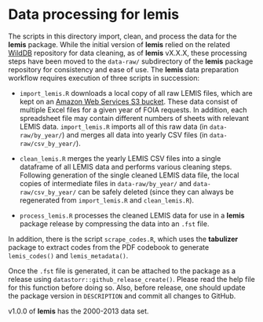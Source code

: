 # Data processing for **lemis**

The scripts in this directory import, clean, and process the data for the **lemis** package. While the initial version of **lemis** relied on the related [WildDB](https://github.com/ecohealthalliance/WildDB/) repository for data cleaning, as of **lemis** vX.X.X, these processing steps have been moved to the `data-raw/` subdirectory of the **lemis** package repository for consistency and ease of use. The **lemis** data preparation workflow requires execution of three scripts in succession:

- `import_lemis.R` downloads a local copy of all raw LEMIS files, which are kept on an [Amazon Web Services S3 bucket](https://s3.console.aws.amazon.com/s3/buckets/eha.wild.db/). These data consist of multiple Excel files for a given year of FOIA requests. In addition, each spreadsheet file may contain different numbers of sheets with relevant LEMIS data. `import_lemis.R` imports all of this raw data (in `data-raw/by_year/`) and merges all data into yearly CSV files (in `data-raw/csv_by_year/`).

- `clean_lemis.R` merges the yearly LEMIS CSV files into a single dataframe of all LEMIS data and performs various cleaning steps. Following generation of the single cleaned LEMIS data file, the local copies of intermediate files in `data-raw/by_year/` and `data-raw/csv_by_year/` can be safely deleted (since they can always be regenerated from `import_lemis.R` and `clean_lemis.R`).

- `process_lemis.R` processes the cleaned LEMIS data for use in a **lemis** package release by compressing the data into an `.fst` file.

In addition, there is the script `scrape_codes.R`, which uses the **tabulizer** package to extract codes from
the PDF codebook to generate `lemis_codes()` and `lemis_metadata()`. 

Once the `.fst` file is generated, it can be attached to the package as a release using `datastorr::github_release_create()`. Please read the help file for this function before doing so. Also, before release, one should update the package version in `DESCRIPTION` and commit all changes to GitHub.

v1.0.0 of **lemis** has the 2000-2013 data set.
